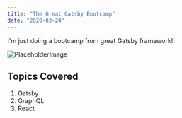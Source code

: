 ```yaml
---
title: "The Great Gatsby Bootcamp"
date: "2020-03-24"
---
```


I'm just doing a bootcamp from great Gatsby framework!!

![PlaceholderImage](https://unsplash.it/1920/1080)

## Topics Covered
1. Gatsby
2. GraphQL
3. React
